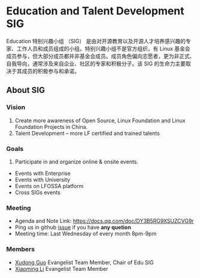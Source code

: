 # Education and Talent Development SIG

Education 特别兴趣小组 （SIG） 是由对开源教育以及开源人才培养感兴趣的专家、工作人员和成员组成的小组。特别兴趣小组不是官方组织，有 Linux 基金会成员参与，但大部分成员都并非基金会成员。成员角色偏向志愿者，更为非正式、自我导向，通常涉及来自企业、社区的专家和积极分子。该 SIG 的生命力主要取决于其成员的积极参与和承诺。

## About SIG

### Vision

1. Create more awareness of Open Source, Linux Foundation and Linux Foundation Projects in China.
2. Talent Development – more LF certified and trained talents

### Goals
1. Participate in and organize online & onsite events.
  - Events with Enterprise
  - Events with University
  - Events on LFOSSA platform
  - Cross SIGs events

### Meeting

- Agenda and Note Link: https://docs.qq.com/doc/DY3B5RG9XSUZCVG9r
- Ping us in github [issue](https://github.com/lfapac-open-source-evangelist/education-and-talent-development-sig/issues/new) if you have **any quetion**
- Meeting time: Last Wednesday of every month 8pm-9pm

### Members

- [Xudong Guo](https://github.com/sunny0826) Evangelist Team Member, Chair of Edu SIG
- [Xiaoming Li](https://github.com/sunny0826/nliver) Evangelist Team Member
